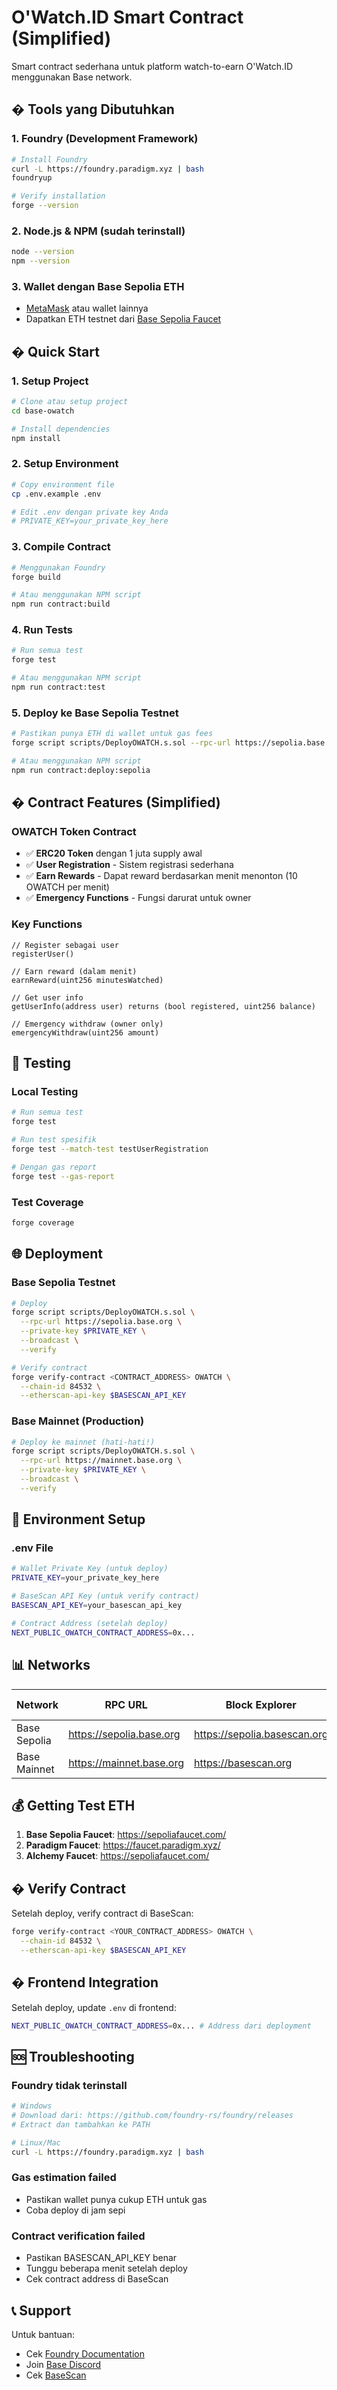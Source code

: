 # O'Watch.ID Smart Contract (Simplified)

Smart contract sederhana untuk platform watch-to-earn O'Watch.ID menggunakan Base network.

## �️ Tools yang Dibutuhkan

### 1. **Foundry** (Development Framework)
```bash
# Install Foundry
curl -L https://foundry.paradigm.xyz | bash
foundryup

# Verify installation
forge --version
```

### 2. **Node.js & NPM** (sudah terinstall)
```bash
node --version
npm --version
```

### 3. **Wallet dengan Base Sepolia ETH**
- [MetaMask](https://metamask.io/) atau wallet lainnya
- Dapatkan ETH testnet dari [Base Sepolia Faucet](https://sepoliafaucet.com/)

## � Quick Start

### 1. Setup Project
```bash
# Clone atau setup project
cd base-owatch

# Install dependencies
npm install
```

### 2. Setup Environment
```bash
# Copy environment file
cp .env.example .env

# Edit .env dengan private key Anda
# PRIVATE_KEY=your_private_key_here
```

### 3. Compile Contract
```bash
# Menggunakan Foundry
forge build

# Atau menggunakan NPM script
npm run contract:build
```

### 4. Run Tests
```bash
# Run semua test
forge test

# Atau menggunakan NPM script
npm run contract:test
```

### 5. Deploy ke Base Sepolia Testnet
```bash
# Pastikan punya ETH di wallet untuk gas fees
forge script scripts/DeployOWATCH.s.sol --rpc-url https://sepolia.base.org --private-key $PRIVATE_KEY --broadcast --verify

# Atau menggunakan NPM script
npm run contract:deploy:sepolia
```

## � Contract Features (Simplified)

### OWATCH Token Contract
- ✅ **ERC20 Token** dengan 1 juta supply awal
- ✅ **User Registration** - Sistem registrasi sederhana
- ✅ **Earn Rewards** - Dapat reward berdasarkan menit menonton (10 OWATCH per menit)
- ✅ **Emergency Functions** - Fungsi darurat untuk owner

### Key Functions
```solidity
// Register sebagai user
registerUser()

// Earn reward (dalam menit)
earnReward(uint256 minutesWatched)

// Get user info
getUserInfo(address user) returns (bool registered, uint256 balance)

// Emergency withdraw (owner only)
emergencyWithdraw(uint256 amount)
```

## 🧪 Testing

### Local Testing
```bash
# Run semua test
forge test

# Run test spesifik
forge test --match-test testUserRegistration

# Dengan gas report
forge test --gas-report
```

### Test Coverage
```bash
forge coverage
```

## 🌐 Deployment

### Base Sepolia Testnet
```bash
# Deploy
forge script scripts/DeployOWATCH.s.sol \
  --rpc-url https://sepolia.base.org \
  --private-key $PRIVATE_KEY \
  --broadcast \
  --verify

# Verify contract
forge verify-contract <CONTRACT_ADDRESS> OWATCH \
  --chain-id 84532 \
  --etherscan-api-key $BASESCAN_API_KEY
```

### Base Mainnet (Production)
```bash
# Deploy ke mainnet (hati-hati!)
forge script scripts/DeployOWATCH.s.sol \
  --rpc-url https://mainnet.base.org \
  --private-key $PRIVATE_KEY \
  --broadcast \
  --verify
```

## 🔧 Environment Setup

### .env File
```bash
# Wallet Private Key (untuk deploy)
PRIVATE_KEY=your_private_key_here

# BaseScan API Key (untuk verify contract)
BASESCAN_API_KEY=your_basescan_api_key

# Contract Address (setelah deploy)
NEXT_PUBLIC_OWATCH_CONTRACT_ADDRESS=0x...
```

## 📊 Networks

| Network | RPC URL | Block Explorer | Chain ID |
|---------|---------|----------------|----------|
| Base Sepolia | https://sepolia.base.org | https://sepolia.basescan.org | 84532 |
| Base Mainnet | https://mainnet.base.org | https://basescan.org | 8453 |

## 💰 Getting Test ETH

1. **Base Sepolia Faucet**: https://sepoliafaucet.com/
2. **Paradigm Faucet**: https://faucet.paradigm.xyz/
3. **Alchemy Faucet**: https://sepoliafaucet.com/

## � Verify Contract

Setelah deploy, verify contract di BaseScan:

```bash
forge verify-contract <YOUR_CONTRACT_ADDRESS> OWATCH \
  --chain-id 84532 \
  --etherscan-api-key $BASESCAN_API_KEY
```

## � Frontend Integration

Setelah deploy, update `.env` di frontend:

```bash
NEXT_PUBLIC_OWATCH_CONTRACT_ADDRESS=0x... # Address dari deployment
```

## 🆘 Troubleshooting

### Foundry tidak terinstall
```bash
# Windows
# Download dari: https://github.com/foundry-rs/foundry/releases
# Extract dan tambahkan ke PATH

# Linux/Mac
curl -L https://foundry.paradigm.xyz | bash
```

### Gas estimation failed
- Pastikan wallet punya cukup ETH untuk gas
- Coba deploy di jam sepi

### Contract verification failed
- Pastikan BASESCAN_API_KEY benar
- Tunggu beberapa menit setelah deploy
- Cek contract address di BaseScan

## 📞 Support

Untuk bantuan:
- Cek [Foundry Documentation](https://book.getfoundry.sh/)
- Join [Base Discord](https://discord.gg/buildonbase)
- Cek [BaseScan](https://sepolia.basescan.org/)
